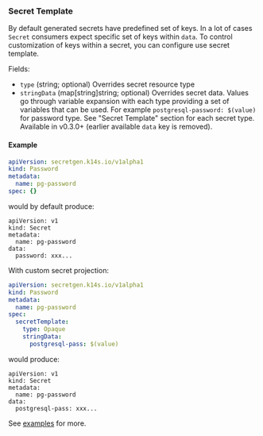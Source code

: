 ### Secret Template

By default generated secrets have predefined set of keys. In a lot of cases `Secret` consumers expect specific set of keys within `data`. To control customization of keys within a secret, you can configure use secret template.

Fields:

- `type` (string; optional) Overrides secret resource type
- `stringData` (map[string]string; optional) Overrides secret data. Values go through variable expansion with each type providing a set of variables that can be used. For example `postgresql-password: $(value)` for password type. See "Secret Template" section for each secret type. Available in v0.3.0+ (earlier available `data` key is removed).

#### Example

```yaml
apiVersion: secretgen.k14s.io/v1alpha1
kind: Password
metadata:
  name: pg-password
spec: {}
```

would by default produce:

```
apiVersion: v1
kind: Secret
metadata:
  name: pg-password
data:
  password: xxx...
```

With custom secret projection:

```yaml
apiVersion: secretgen.k14s.io/v1alpha1
kind: Password
metadata:
  name: pg-password
spec:
  secretTemplate:
    type: Opaque
    stringData:
      postgresql-pass: $(value)
```

would produce:

```
apiVersion: v1
kind: Secret
metadata:
  name: pg-password
data:
  postgresql-pass: xxx...
```

See [examples](../examples/passwords.yml) for more.
